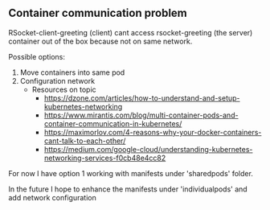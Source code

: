 ## Container communication problem

RSocket-client-greeting (client) cant access rsocket-greeting (the server) container out of the box because not on same network.

Possible options:
1. Move containers into same pod
2. Configuration network
   - Resources on topic
        - https://dzone.com/articles/how-to-understand-and-setup-kubernetes-networking
        - https://www.mirantis.com/blog/multi-container-pods-and-container-communication-in-kubernetes/
        - https://maximorlov.com/4-reasons-why-your-docker-containers-cant-talk-to-each-other/
        - https://medium.com/google-cloud/understanding-kubernetes-networking-services-f0cb48e4cc82

For now I have option 1 working with manifests under 'sharedpods' folder. 

In the future I hope to enhance the manifests under 'individualpods' and add network configuration 